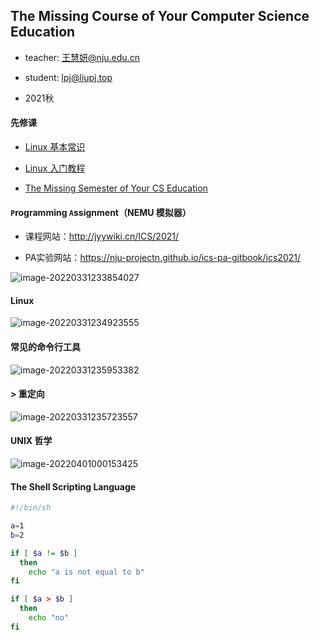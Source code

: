 ## The Missing Course of Your Computer Science Education

- teacher: 王慧妍@nju.edu.cn

- student: lpj@liupj.top

- 2021秋

#### 先修课

- [Linux 基本常识](https://linux.cn/article-6160-1.html)

- [Linux 入门教程](https://nju-projectn.github.io/ics-pa-gitbook/ics2021/linux.html)

- [The Missing Semester of Your CS Education](https://missing.csail.mit.edu/)

#### `P`rogramming `A`ssignment（NEMU 模拟器）

- 课程网站：http://jyywiki.cn/ICS/2021/

- PA实验网站：https://nju-projectn.github.io/ics-pa-gitbook/ics2021/

![image-20220331233854027](https://aliyun-oss-lpj.oss-cn-qingdao.aliyuncs.com/images/by-picgo/image-20220331233854027.png)

#### Linux

![image-20220331234923555](https://aliyun-oss-lpj.oss-cn-qingdao.aliyuncs.com/images/by-picgo/image-20220331234923555.png)

#### 常见的命令行工具

![image-20220331235953382](https://aliyun-oss-lpj.oss-cn-qingdao.aliyuncs.com/images/by-picgo/image-20220331235953382.png)

#### > 重定向

![image-20220331235723557](https://aliyun-oss-lpj.oss-cn-qingdao.aliyuncs.com/images/by-picgo/image-20220331235723557.png)

#### UNIX 哲学

![image-20220401000153425](https://aliyun-oss-lpj.oss-cn-qingdao.aliyuncs.com/images/by-picgo/image-20220401000153425.png)

#### The Shell Scripting Language

```sh
#!/bin/sh

a=1
b=2

if [ $a != $b ]
  then
    echo "a is not equal to b"
fi

if [ $a > $b ]
  then
    echo "no"
fi
```
